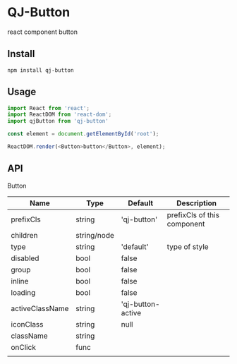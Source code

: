 # QJ-Button

react component button

## Install

```shell
npm install qj-button
```

## Usage

```javascript
import React from 'react';
import ReactDOM from 'react-dom';
import qjButton from 'qj-button'

const element = document.getElementById('root');

ReactDOM.render(<Button>button</Button>, element);
```

## API

Button

| Name            | Type        | Default           | Description                 |
| --------------- | ----------- | ----------------- | --------------------------- |
| prefixCls       | string      | 'qj-button'       | prefixCls of this component |
| children        | string/node |                   |                             |
| type            | string      | 'default'         | type of style               |
| disabled        | bool        | false             |                             |
| group           | bool        | false             |                             |
| inline          | bool        | false             |                             |
| loading         | bool        | false             |                             |
| activeClassName | string      | 'qj-button-active |                             |
| iconClass       | string      | null              |                             |
| className       | string      |                   |                             |
| onClick         | func        |                   |                             |
|                 |             |                   |                             |

